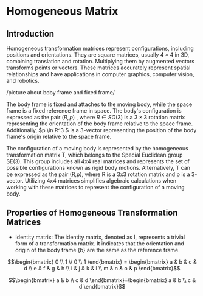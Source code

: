 # Homogeneous Matrix

## Introduction

Homogeneous transformation matrices represent configurations, including positions and orientations. They are square matrices, usually $4 \times 4$ in 3D, combining translation and rotation. Multiplying them by augmented vectors transforms points or vectors. These matrices accurately represent spatial relationships and have applications in computer graphics, computer vision, and robotics.



/picture about boby frame and fixed frame/

The body frame is fixed and attaches to the moving body, while the space frame is a fixed reference frame in space. The body's configuration is expressed as the pair $(R, p)$ , where $R \in SO(3)$ is a $3 \times 3$ rotation matrix representing the orientation of the body frame relative to the space frame. Additionally, $p \in R^3 $ is a 3-vector representing the position of the body frame's origin relative to the space frame.

The configuration of a moving body is represented by the homogeneous transformation matrix T, which belongs to the Special Euclidean group SE(3). This group includes all 4x4 real matrices and represents the set of possible configurations known as rigid body motions. Alternatively, T can be expressed as the pair (R,p), where R is a 3x3 rotation matrix and p is a 3-vector. Utilizing 4x4 matrices simplifies algebraic calculations when working with these matrices to represent the configuration of a moving body.

## Properties of Homogeneous Transformation Matrices 

* Identity matrix: The identity matrix, denoted as I, represents a trivial form of a transformation matrix. It indicates that the orientation and origin of the body frame {b} are the same as the reference frame.

```math
\begin{bmatrix}
0 \\ 1 \\ 0 \\ 1
\end{bmatrix} 
=
\begin{bmatrix}
a & b & c & d \\
e & f & g & h \\
i & j & k & l \\
m & n & o & p
\end{bmatrix}
```




$$\begin{bmatrix} a & b \\ c & d \end{bmatrix}=\begin{bmatrix} a & b \\ c & d \end{bmatrix}$$